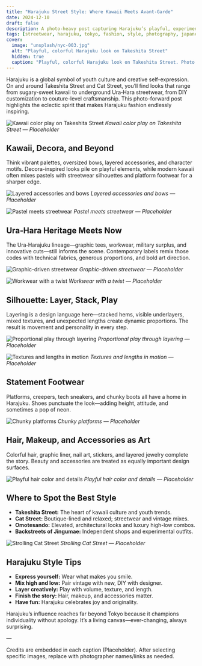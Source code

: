 ```yaml
---
title: "Harajuku Street Style: Where Kawaii Meets Avant‑Garde"
date: 2024-12-10
draft: false
description: A photo-heavy post capturing Harajuku’s playful, experimental, and subculture-rich street fashion.
tags: [streetwear, harajuku, tokyo, fashion, style, photography, japanese fashion]
cover:
  image: "unsplash/nyc-003.jpg"
  alt: "Playful, colorful Harajuku look on Takeshita Street"
  hidden: true
  caption: "Playful, colorful Harajuku look on Takeshita Street. Photo: Unsplash"
---
```


Harajuku is a global symbol of youth culture and creative self-expression. On and around Takeshita Street and Cat Street, you’ll find looks that range from sugary-sweet kawaii to underground Ura‑Hara streetwear, from DIY customization to couture-level craftsmanship. This photo-forward post highlights the eclectic spirit that makes Harajuku fashion endlessly inspiring.

![Kawaii color play on Takeshita Street](unsplash/nyc-001.jpg)
_Kawaii color play on Takeshita Street — Placeholder_

## Kawaii, Decora, and Beyond

Think vibrant palettes, oversized bows, layered accessories, and character motifs. Decora-inspired looks pile on playful elements, while modern kawaii often mixes pastels with streetwear silhouettes and platform footwear for a sharper edge.

![Layered accessories and bows](unsplash/nyc-002.jpg)
_Layered accessories and bows — Placeholder_

![Pastel meets streetwear](unsplash/nyc-003.jpg)
_Pastel meets streetwear — Placeholder_

## Ura‑Hara Heritage Meets Now

The Ura‑Harajuku lineage—graphic tees, workwear, military surplus, and innovative cuts—still informs the scene. Contemporary labels remix those codes with technical fabrics, generous proportions, and bold art direction.

![Graphic-driven streetwear](unsplash/nyc-004.jpg)
_Graphic-driven streetwear — Placeholder_

![Workwear with a twist](unsplash/nyc-005.jpg)
_Workwear with a twist — Placeholder_

## Silhouette: Layer, Stack, Play

Layering is a design language here—stacked hems, visible underlayers, mixed textures, and unexpected lengths create dynamic proportions. The result is movement and personality in every step.

![Proportional play through layering](unsplash/nyc-006.jpg)
_Proportional play through layering — Placeholder_

![Textures and lengths in motion](unsplash/nyc-007.jpg)
_Textures and lengths in motion — Placeholder_

## Statement Footwear

Platforms, creepers, tech sneakers, and chunky boots all have a home in Harajuku. Shoes punctuate the look—adding height, attitude, and sometimes a pop of neon.

![Chunky platforms](unsplash/nyc-008.jpg)
_Chunky platforms — Placeholder_

## Hair, Makeup, and Accessories as Art

Colorful hair, graphic liner, nail art, stickers, and layered jewelry complete the story. Beauty and accessories are treated as equally important design surfaces.

![Playful hair color and details](unsplash/nyc-009.jpg)
_Playful hair color and details — Placeholder_

## Where to Spot the Best Style

- **Takeshita Street:** The heart of kawaii culture and youth trends.
- **Cat Street:** Boutique-lined and relaxed; streetwear and vintage mixes.
- **Omotesando:** Elevated, architectural looks and luxury high-low combos.
- **Backstreets of Jingumae:** Independent shops and experimental outfits.

![Strolling Cat Street](unsplash/nyc-010.jpg)
_Strolling Cat Street — Placeholder_

## Harajuku Style Tips

- **Express yourself:** Wear what makes you smile.
- **Mix high and low:** Pair vintage with new, DIY with designer.
- **Layer creatively:** Play with volume, texture, and length.
- **Finish the story:** Hair, makeup, and accessories matter.
- **Have fun:** Harajuku celebrates joy and originality.

Harajuku’s influence reaches far beyond Tokyo because it champions individuality without apology. It’s a living canvas—ever-changing, always surprising.

—

Credits are embedded in each caption (Placeholder). After selecting specific images, replace with photographer names/links as needed.

